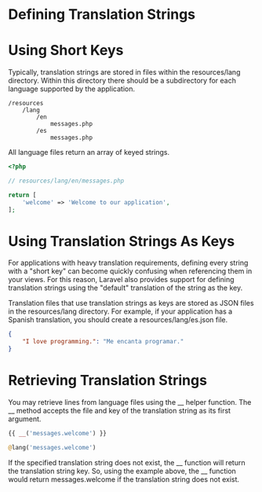 # Defining Translation Strings

# Using Short Keys

Typically, translation strings are stored in files within the resources/lang directory. Within this directory there should be a subdirectory for each language supported by the application.

```
/resources
    /lang
        /en
            messages.php
        /es
            messages.php
```

All language files return an array of keyed strings.

```php
<?php

// resources/lang/en/messages.php

return [
    'welcome' => 'Welcome to our application',
];
```

# Using Translation Strings As Keys

For applications with heavy translation requirements, defining every string with a "short key" can become quickly confusing when referencing them in your views. For this reason, Laravel also provides support for defining translation strings using the "default" translation of the string as the key.

Translation files that use translation strings as keys are stored as JSON files in the resources/lang directory. For example, if your application has a Spanish translation, you should create a resources/lang/es.json file.

```json
{
    "I love programming.": "Me encanta programar."
}
```

# Retrieving Translation Strings

You may retrieve lines from language files using the __ helper function. The __ method accepts the file and key of the translation string as its first argument.

```php
{{ __('messages.welcome') }}

@lang('messages.welcome')
```

If the specified translation string does not exist, the __ function will return the translation string key. So, using the example above, the __ function would return messages.welcome if the translation string does not exist.
